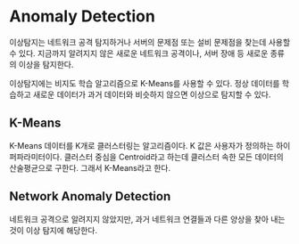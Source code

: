 # Anomaly Detection

이상탐지는 네트워크 공격 탐지하거나 서버의 문제점 또는 설비 문제점을 찾는데 사용할 수 있다. 지금까지 알려지지 않은 새로운 네트워크 공격이나, 서버 장애 등 새로운 종류의 이상을 탐지한다.

이상탐지에는 비지도 학습 알고리즘으로 K-Means를 사용할 수 있다. 정상 데이터를 학습하고 새로운 데이터가 과거 데이터와 비슷하지 않으면 이상으로 탐지할 수 있다.

## K-Means

K-Means 데이터를 K개로 클러스터링는 알고리즘이다. K 값은 사용자가 정의하는 하이퍼파라미터이다. 클러스터 중심을 Centroid라고 하는데 클러스터 속한 모든 데이터의 산술평균으로 구한다. 그래서 K-Means라고 한다.

## Network Anomaly Detection

네트워크 공격으로 알려지지 않았지만, 과거 네트워크 연결들과 다른 양상을 찾아 내는 것이 이상 탐지에 해당한다.

